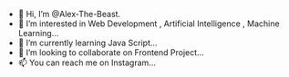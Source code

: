 - 👋 Hi, I’m @Alex-The-Beast.
- 👀 I’m interested in Web Development , Artificial Intelligence , Machine Learning...
- 🌱 I’m currently learning Java Script...
- 💞️ I’m looking to collaborate on Frontend Project...
- 📫 You can reach me on Instagram...


